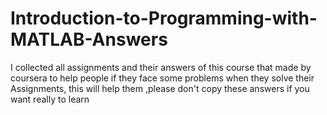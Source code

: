 # Introduction-to-Programming-with-MATLAB-Answers
I collected all assignments and their answers of this course  that made by coursera to help people if they face some problems when they solve their Assignments, this will help them ,please don't copy these answers if you want really to learn
